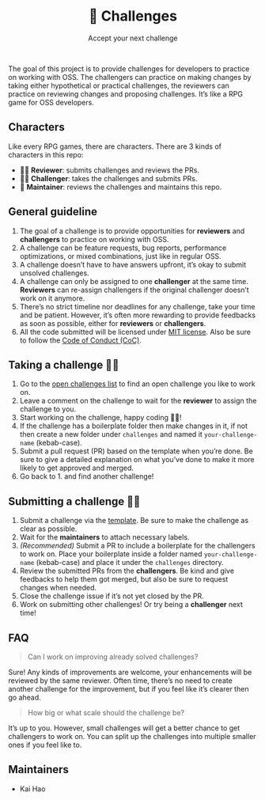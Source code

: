 <h1 align="center">🤔  Challenges</h1>
<p align="center">Accept your next challenge</p>

<br />

The goal of this project is to provide challenges for developers to practice on working with OSS. The challengers can practice on making changes by taking either hypothetical or practical challenges, the reviewers can practice on reviewing changes and proposing challenges. It’s like a RPG game for OSS developers.

## Characters

Like every RPG games, there are characters. There are 3 kinds of characters in this repo:

- 👨‍🏫 **Reviewer**: submits challenges and reviews the PRs.
- 👨‍💻 **Challenger**: takes the challenges and submits PRs.
- 👷 **Maintainer**: reviews the challenges and maintains this repo.

## General guideline

1. The goal of a challenge is to provide opportunities for **reviewers** and **challengers** to practice on working with OSS.
2. A challenge can be feature requests, bug reports, performance optimizations, or mixed combinations, just like in regular OSS.
3. A challenge doesn’t have to have answers upfront, it’s okay to submit unsolved challenges.
4. A challenge can only be assigned to one **challenger** at the same time. **Reviewers** can re-assign challengers if the original challenger doesn’t work on it anymore.
5. There’s no strict timeline nor deadlines for any challenge, take your time and be patient. However, it’s often more rewarding to provide feedbacks as soon as possible, either for **reviewers** or **challengers**.
6. All the code submitted will be licensed under [MIT license](LICENSE). Also be sure to follow the [Code of Conduct (CoC)](CODE_OF_CONDUCT.md).

## Taking a challenge 👨‍💻

1. Go to the [open challenges list](https://github.com/kevin940726/challenges/issues?utf8=%E2%9C%93&q=is%3Aissue+is%3Aopen+label%3A%22%F0%9F%A4%94++challenges%22+-label%3A%22%F0%9F%92%AA++challenge+accepted%22) to find an open challenge you like to work on.
2. Leave a comment on the challenge to wait for the **reviewer** to assign the challenge to you.
3. Start working on the challenge, happy coding 👨‍💻!
4. If the challenge has a boilerplate folder then make changes in it, if not then create a new folder under `challenges` and named it `your-challenge-name` (kebab-case).
5. Submit a pull request (PR) based on the template when you’re done. Be sure to give a detailed explanation on what you’ve done to make it more likely to get approved and merged.
6. Go back to 1. and find another challenge!

## Submitting a challenge 👨‍🏫

1. Submit a challenge via the [template](https://github.com/kevin940726/challenges/issues/new?assignees=&labels=%3Athinking%3A+++challenges&template=propose-challenge.md&title=%5BChallenge%5D). Be sure to make the challenge as clear as possible.
2. Wait for the **maintainers** to attach necessary labels.
3. _(Recommended)_ Submit a PR to include a boilerplate for the challengers to work on. Place your boilerplate inside a folder named `your-challenge-name` (kebab-case) and place it under the `challenges` directory.
4. Review the submitted PRs from the **challengers**. Be kind and give feedbacks to help them got merged, but also be sure to request changes when needed.
5. Close the challenge issue if it’s not yet closed by the PR.
6. Work on submitting other challenges! Or try being a **challenger** next time!

## FAQ

> Can I work on improving already solved challenges?

Sure! Any kinds of improvements are welcome, your enhancements will be reviewed by the same reviewer. Often time, there’s no need to create another challenge for the improvement, but if you feel like it’s clearer then go ahead.

> How big or what scale should the challenge be?

It’s up to you. However, small challenges will get a better chance to get challengers to work on. You can split up the challenges into multiple smaller ones if you feel like to.

## Maintainers

- Kai Hao
